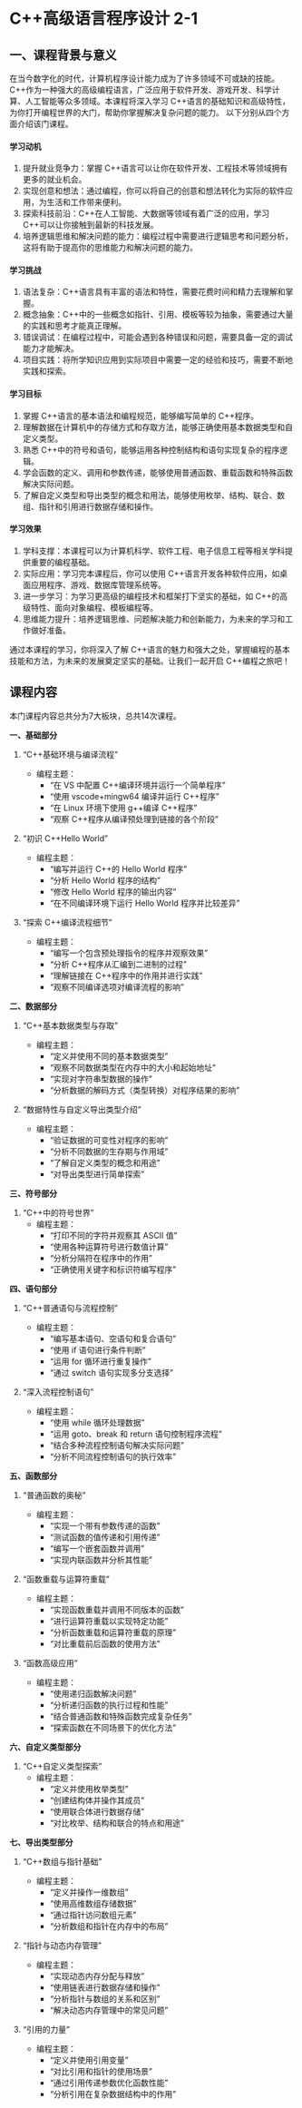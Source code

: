 # C++高级语言程序设计 2-1

## 一、课程背景与意义

在当今数字化的时代，计算机程序设计能力成为了许多领域不可或缺的技能。C++作为一种强大的高级编程语言，广泛应用于软件开发、游戏开发、科学计算、人工智能等众多领域。本课程将深入学习 C++语言的基础知识和高级特性，为你打开编程世界的大门，帮助你掌握解决复杂问题的能力。
以下分别从四个方面介绍该门课程。

#### 学习动机

1. 提升就业竞争力：掌握 C++语言可以让你在软件开发、工程技术等领域拥有更多的就业机会。
2. 实现创意和想法：通过编程，你可以将自己的创意和想法转化为实际的软件应用，为生活和工作带来便利。
3. 探索科技前沿：C++在人工智能、大数据等领域有着广泛的应用，学习 C++可以让你接触到最新的科技发展。
4. 培养逻辑思维和解决问题的能力：编程过程中需要进行逻辑思考和问题分析，这将有助于提高你的思维能力和解决问题的能力。

#### 学习挑战

1. 语法复杂：C++语言具有丰富的语法和特性，需要花费时间和精力去理解和掌握。
2. 概念抽象：C++中的一些概念如指针、引用、模板等较为抽象，需要通过大量的实践和思考才能真正理解。
3. 错误调试：在编程过程中，可能会遇到各种错误和问题，需要具备一定的调试能力才能解决。
4. 项目实践：将所学知识应用到实际项目中需要一定的经验和技巧，需要不断地实践和探索。

#### 学习目标

1. 掌握 C++语言的基本语法和编程规范，能够编写简单的 C++程序。
2. 理解数据在计算机中的存储方式和存取方法，能够正确使用基本数据类型和自定义类型。
3. 熟悉 C++中的符号和语句，能够运用各种控制结构和语句实现复杂的程序逻辑。
4. 学会函数的定义、调用和参数传递，能够使用普通函数、重载函数和特殊函数解决实际问题。
5. 了解自定义类型和导出类型的概念和用法，能够使用枚举、结构、联合、数组、指针和引用进行数据存储和操作。

#### 学习效果

1. 学科支撑：本课程可以为计算机科学、软件工程、电子信息工程等相关学科提供重要的编程基础。
2. 实际应用：学习完本课程后，你可以使用 C++语言开发各种软件应用，如桌面应用程序、游戏、数据库管理系统等。
3. 进一步学习：为学习更高级的编程技术和框架打下坚实的基础，如 C++的高级特性、面向对象编程、模板编程等。
4. 思维能力提升：培养逻辑思维、问题解决能力和创新能力，为未来的学习和工作做好准备。

通过本课程的学习，你将深入了解 C++语言的魅力和强大之处，掌握编程的基本技能和方法，为未来的发展奠定坚实的基础。让我们一起开启 C++编程之旅吧！


## 课程内容

本门课程内容总共分为7大板块，总共14次课程。

**一、基础部分**
1. “C++基础环境与编译流程”
    - 编程主题：
        - “在 VS 中配置 C++编译环境并运行一个简单程序”
        - “使用 vscode+mingw64 编译并运行 C++程序”
        - “在 Linux 环境下使用 g++编译 C++程序”
        - “观察 C++程序从编译预处理到链接的各个阶段”

2. “初识 C++Hello World”
    - 编程主题：
        - “编写并运行 C++的 Hello World 程序”
        - “分析 Hello World 程序的结构”
        - “修改 Hello World 程序的输出内容”
        - “在不同编译环境下运行 Hello World 程序并比较差异”

3. “探索 C++编译流程细节”
    - 编程主题：
        - “编写一个包含预处理指令的程序并观察效果”
        - “分析 C++程序从汇编到二进制的过程”
        - “理解链接在 C++程序中的作用并进行实践”
        - “观察不同编译选项对编译流程的影响”

**二、数据部分**
1. “C++基本数据类型与存取”
    - 编程主题：
        - “定义并使用不同的基本数据类型”
        - “观察不同数据类型在内存中的大小和起始地址”
        - “实现对字符串型数据的操作”
        - “分析数据的解码方式（类型转换）对程序结果的影响”

2. “数据特性与自定义导出类型介绍”
    - 编程主题：
        - “验证数据的可变性对程序的影响”
        - “分析不同数据的生存期与作用域”
        - “了解自定义类型的概念和用途”
        - “对导出类型进行简单探索”

**三、符号部分**
1. “C++中的符号世界”
    - 编程主题：
        - “打印不同的字符并观察其 ASCII 值”
        - “使用各种运算符号进行数值计算”
        - “分析分隔符在程序中的作用”
        - “正确使用关键字和标识符编写程序”

**四、语句部分**
1. “C++普通语句与流程控制”
    - 编程主题：
        - “编写基本语句、空语句和复合语句”
        - “使用 if 语句进行条件判断”
        - “运用 for 循环进行重复操作”
        - “通过 switch 语句实现多分支选择”

2. “深入流程控制语句”
    - 编程主题：
        - “使用 while 循环处理数据”
        - “运用 goto、break 和 return 语句控制程序流程”
        - “结合多种流程控制语句解决实际问题”
        - “分析不同流程控制语句的执行效率”

**五、函数部分**
1. “普通函数的奥秘”
    - 编程主题：
        - “实现一个带有参数传递的函数”
        - “测试函数的值传递和引用传递”
        - “编写一个嵌套函数并调用”
        - “实现内联函数并分析其性能”

2. “函数重载与运算符重载”
    - 编程主题：
        - “实现函数重载并调用不同版本的函数”
        - “进行运算符重载以实现特定功能”
        - “分析函数重载和运算符重载的原理”
        - “对比重载前后函数的使用方法”

3. “函数高级应用”
    - 编程主题：
        - “使用递归函数解决问题”
        - “分析递归函数的执行过程和性能”
        - “结合普通函数和特殊函数完成复杂任务”
        - “探索函数在不同场景下的优化方法”

**六、自定义类型部分**
1. “C++自定义类型探索”
    - 编程主题：
        - “定义并使用枚举类型”
        - “创建结构体并操作其成员”
        - “使用联合体进行数据存储”
        - “对比枚举、结构和联合的特点和用途”

**七、导出类型部分**
1. “C++数组与指针基础”
    - 编程主题：
        - “定义并操作一维数组”
        - “使用高维数组存储数据”
        - “通过指针访问数组元素”
        - “分析数组和指针在内存中的布局”

2. “指针与动态内存管理”
    - 编程主题：
        - “实现动态内存分配与释放”
        - “使用链表进行数据存储和操作”
        - “分析指针与数组的关系和区别”
        - “解决动态内存管理中的常见问题”

3. “引用的力量”
    - 编程主题：
        - “定义并使用引用变量”
        - “对比引用和指针的使用场景”
        - “通过引用传递参数优化函数性能”
        - “分析引用在复杂数据结构中的作用”